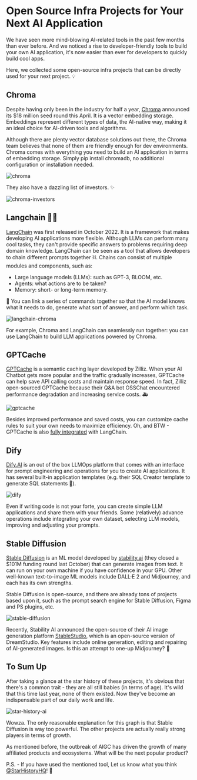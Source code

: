 # Open Source Infra Projects for Your Next AI Application

We have seen more mind-blowing AI-related tools in the past few months than ever before. And we noticed a rise to developer-friendly tools to build your own AI application, it's now easier than ever for developers to quickly build cool apps.

Here, we collected some open-source infra projects that can be directly used for your next project. 💡

## Chroma

Despite having only been in the industry for half a year, [Chroma](https://github.com/chroma-core/chroma) announced its $18 million seed round this April. It is a vector embedding storage. Embeddings represent different types of data, the AI-native way, making it an ideal choice for AI-driven tools and algorithms.

Although there are plenty vector database solutions out there, the Chroma team believes that none of them are friendly enough for dev environments. Chroma comes with everything you need to build an AI application in terms of embedding storage. Simply pip install chromadb, no additional configuration or installation needed.

![chroma](/blog/assets/open-source-ai-infra-projects/chroma.webp)

They also have a dazzling list of investors. ✨

![chroma-investors](/blog/assets/open-source-ai-infra-projects/chroma-investors.webp)

## Langchain 🦜🔗

[LangChain](https://github.com/hwchase17/langchain) was first released in October 2022. It is a framework that makes developing AI applications more flexible. Although LLMs can perform many cool tasks, they can't provide specific answers to problems requiring deep domain knowledge. LangChain can be seen as a tool that allows developers to chain different prompts together ⛓️. Chains can consist of multiple modules and components, such as:

- Large language models (LLMs): such as GPT-3, BLOOM, etc.
- Agents: what actions are to be taken?
- Memory: short- or long-term memory.

🔗 You can link a series of commands together so that the AI model knows what it needs to do, generate what sort of answer, and perform which task.

![langchain-chroma](/blog/assets/open-source-ai-infra-projects/langchain-chroma.webp)

For example, Chroma and LangChain can seamlessly run together: you can use LangChain to build LLM applications powered by Chroma.

## GPTCache

[GPTCache](https://github.com/zilliztech/GPTCache) is a semantic caching layer developed by Zilliz. When your AI Chatbot gets more popular and the traffic gradually increases, GPTCache can help save API calling costs and maintain response speed. In fact, Zilliz open-sourced GPTCache because their Q&A bot OSSChat encountered performance degradation and increasing service costs. 🚑

![gptcache](/blog/assets/open-source-ai-infra-projects/gptcache.webp)

Besides improved performance and saved costs, you can customize cache rules to suit your own needs to maximize efficiency. Oh, and BTW - GPTCache is also [fully integrated](https://python.langchain.com/en/latest/modules/models/llms/examples/llm_caching.html?highlight=cache#gptcache) with LangChain.

## Dify

[Dify.AI](https://github.com/langgenius/dify) is an out of the box LLMOps platform that comes with an interface for prompt engineering and operations for you to create AI applications. It has several built-in application templates (e.g. their SQL Creator template to generate SQL statements 🤗).

![dify](/blog/assets/open-source-ai-infra-projects/dify.webp)

Even if writing code is not your forte, you can create simple LLM applications and share them with your friends. Some (relatively) advance operations include integrating your own dataset, selecting LLM models, improving and adjusting your prompts.

## Stable Diffusion

[Stable Diffusion](https://github.com/CompVis/stable-diffusion) is an ML model developed by [stability.ai](http://stability.ai) (they closed a $101M funding round last October) that can generate images from text. It can run on your own machine if you have confidence in your GPU. Other well-known text-to-image ML models include DALL·E 2 and Midjourney, and each has its own strengths.

Stable Diffusion is open-source, and there are already tons of projects based upon it, such as the prompt search engine for Stable Diffusion, Figma and PS plugins, etc.

![stable-diffusion](/blog/assets/open-source-ai-infra-projects/stable-diffusion.webp)

Recently, Stability AI announced the open-source of their AI image generation platform [StableStudio](https://github.com/Stability-AI/StableStudio), which is an open-source version of DreamStudio. Key features include online generation, editing and repairing of AI-generated images. Is this an attempt to one-up Midjourney? 🤔️

## To Sum Up

After taking a glance at the star history of these projects, it's obvious that there's a common trait - they are all still babies (in terms of age). It's wild that this time last year, none of them existed. Now they've become an indispensable part of our daily work and life.

![star-history-ai](/blog/assets/open-source-ai-infra-projects/star-history-ai.webp)

Wowza. The only reasonable explanation for this graph is that Stable Diffusion is way too powerful. The other projects are actually really strong players in terms of growth.

As mentioned before, the outbreak of AIGC has driven the growth of many affiliated products and ecosystems. What will be the next popular product?

P.S. - If you have used the mentioned tool, Let us know what you think [@StarHistoryHQ](https://twitter.com/StarHistoryHQ)! 🤣